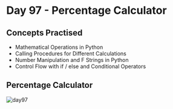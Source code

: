 # Day 97 - Percentage Calculator
## Concepts Practised
- Mathematical Operations in Python
- Calling Procedures for Different Calculations
- Number Manipulation and F Strings in Python
- Control Flow with if / else and Conditional Operators
## Percentage Calculator
![day97](https://user-images.githubusercontent.com/98851253/174451887-0250a4b2-5869-4969-a413-756d662a4dd3.gif)
